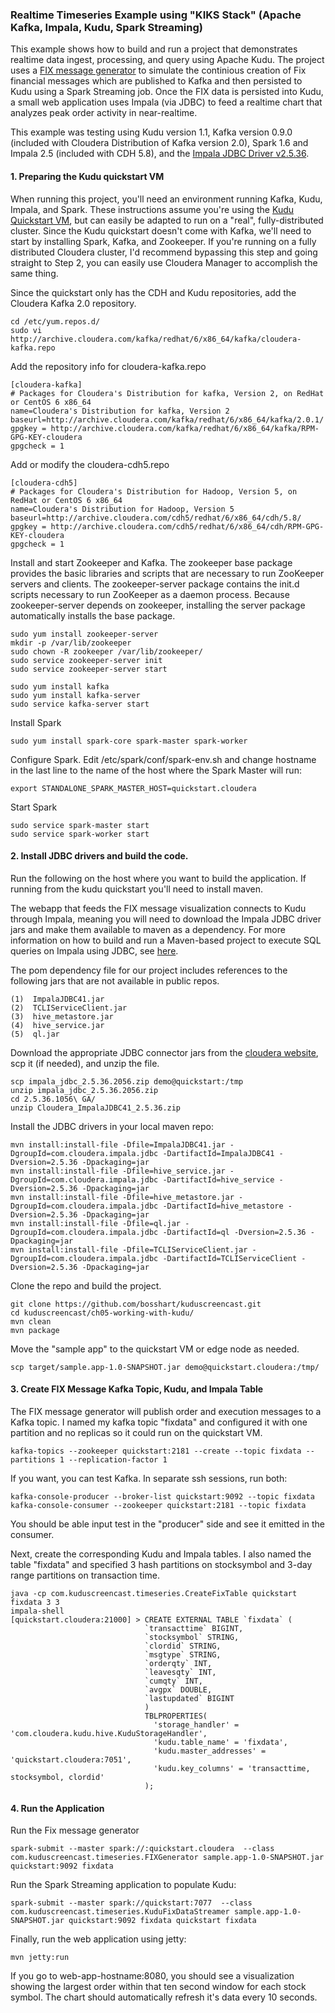 ### Realtime Timeseries Example using "KIKS Stack" (Apache Kafka, Impala, Kudu, Spark Streaming)

This example shows how to build and run a project that demonstrates realtime data ingest, processing, and query using Apache Kudu. The project uses a [FIX message generator](https://github.com/cloudera-labs/envelope/tree/master/examples/fix) to simulate the continious creation of Fix financial messages which are published to Kafka and then persisted to Kudu using a Spark Streaming job. Once the FIX data is persisted into Kudu, a small web application uses Impala (via JDBC) to feed a realtime chart that analyzes peak order activity in near-realtime. 

This example was testing using Kudu version 1.1, Kafka version 0.9.0 (included with Cloudera Distribution of Kafka version 2.0), Spark 1.6 and Impala 2.5 (included with CDH 5.8), and the [Impala JDBC Driver v2.5.36](http://www.cloudera.com/downloads/connectors/impala/jdbc/2-5-36.html). 

#### 1. Preparing the Kudu quickstart VM
When running this project, you'll need an environment running Kafka, Kudu, Impala, and Spark. These instructions assume you're using the [Kudu Quickstart VM](https://kudu.apache.org/docs/quickstart.html), but can easily be adapted to run on a "real", fully-distributed cluster. Since the Kudu quickstart doesn't come with Kafka, we'll need to start by installing Spark, Kafka, and Zookeeper. If you're running on a fully distributed Cloudera cluster, I'd recommend bypassing this step and going straight to Step 2, you can easily use Cloudera Manager to accomplish the same thing. 

Since the quickstart only has the CDH and Kudu repositories, add the Cloudera Kafka 2.0 repository. 

    cd /etc/yum.repos.d/
    sudo vi http://archive.cloudera.com/kafka/redhat/6/x86_64/kafka/cloudera-kafka.repo

Add the repository info for cloudera-kafka.repo

    [cloudera-kafka]
    # Packages for Cloudera's Distribution for kafka, Version 2, on RedHat	or CentOS 6 x86_64
    name=Cloudera's Distribution for kafka, Version 2
    baseurl=http://archive.cloudera.com/kafka/redhat/6/x86_64/kafka/2.0.1/
    gpgkey = http://archive.cloudera.com/kafka/redhat/6/x86_64/kafka/RPM-GPG-KEY-cloudera    
    gpgcheck = 1

Add or modify the cloudera-cdh5.repo 

    [cloudera-cdh5]
    # Packages for Cloudera's Distribution for Hadoop, Version 5, on RedHat	or CentOS 6 x86_64
    name=Cloudera's Distribution for Hadoop, Version 5
    baseurl=http://archive.cloudera.com/cdh5/redhat/6/x86_64/cdh/5.8/
    gpgkey = http://archive.cloudera.com/cdh5/redhat/6/x86_64/cdh/RPM-GPG-KEY-cloudera
    gpgcheck = 1

Install and start Zookeeper and Kafka. The zookeeper base package provides the basic libraries and scripts that are necessary to run ZooKeeper servers and clients. The zookeeper-server package contains the init.d scripts necessary to run ZooKeeper as a daemon process. Because zookeeper-server depends on zookeeper, installing the server package automatically installs the base package.

    sudo yum install zookeeper-server
    mkdir -p /var/lib/zookeeper
    sudo chown -R zookeeper /var/lib/zookeeper/
    sudo service zookeeper-server init
    sudo service zookeeper-server start
    
    sudo yum install kafka
    sudo yum install kafka-server
    sudo service kafka-server start
    
Install Spark

    sudo yum install spark-core spark-master spark-worker

Configure Spark. Edit /etc/spark/conf/spark-env.sh and change hostname in the last line to the name of the host where the Spark Master will run:

    export STANDALONE_SPARK_MASTER_HOST=quickstart.cloudera

Start Spark  

    sudo service spark-master start
    sudo service spark-worker start
    

#### 2. Install JDBC drivers and build the code. 

Run the following on the host where you want to build the application. If running from the kudu quickstart you'll need to install maven. 

The webapp that feeds the FIX message visualization connects to Kudu through Impala, meaning you will need to download the Impala JDBC driver jars and make them available to maven as a dependency. For more information on how to build and run a Maven-based project to execute SQL queries on Impala using JDBC, see [here](https://github.com/onefoursix/Cloudera-Impala-JDBC-Example). 
 
The pom dependency file for our project includes references to the following jars that are not available in public repos. 

    (1)  ImpalaJDBC41.jar
    (2)  TCLIServiceClient.jar
    (3)  hive_metastore.jar
    (4)  hive_service.jar
    (5)  ql.jar
    
Download the appropriate JDBC connector jars from the [cloudera website](http://www.cloudera.com/downloads/connectors/impala/jdbc/2-5-36.html), scp it (if needed), and unzip the file. 

    scp impala_jdbc_2.5.36.2056.zip demo@quickstart:/tmp
    unzip impala_jdbc_2.5.36.2056.zip
    cd 2.5.36.1056\ GA/
    unzip Cloudera_ImpalaJDBC41_2.5.36.zip

Install the JDBC drivers in your local maven repo: 

    mvn install:install-file -Dfile=ImpalaJDBC41.jar -DgroupId=com.cloudera.impala.jdbc -DartifactId=ImpalaJDBC41 -Dversion=2.5.36 -Dpackaging=jar
    mvn install:install-file -Dfile=hive_service.jar -DgroupId=com.cloudera.impala.jdbc -DartifactId=hive_service -Dversion=2.5.36 -Dpackaging=jar
    mvn install:install-file -Dfile=hive_metastore.jar -DgroupId=com.cloudera.impala.jdbc -DartifactId=hive_metastore -Dversion=2.5.36 -Dpackaging=jar
    mvn install:install-file -Dfile=ql.jar -DgroupId=com.cloudera.impala.jdbc -DartifactId=ql -Dversion=2.5.36 -Dpackaging=jar
    mvn install:install-file -Dfile=TCLIServiceClient.jar -DgroupId=com.cloudera.impala.jdbc -DartifactId=TCLIServiceClient -Dversion=2.5.36 -Dpackaging=jar

Clone the repo and build the project. 

    git clone https://github.com/bosshart/kuduscreencast.git
    cd kuduscreencast/ch05-working-with-kudu/
    mvn clean
    mvn package

Move the "sample app" to the quickstart VM or edge node as needed. 

    scp target/sample.app-1.0-SNAPSHOT.jar demo@quickstart.cloudera:/tmp/

#### 3. Create FIX Message Kafka Topic, Kudu, and Impala Table

The FIX message generator will publish order and execution messages to a Kafka topic. I named my kafka topic "fixdata" and configured it with one partition and no replicas so it could run on the quickstart VM.

    kafka-topics --zookeeper quickstart:2181 --create --topic fixdata --partitions 1 --replication-factor 1
    
If you want, you can test Kafka. In separate ssh sessions, run both: 

    kafka-console-producer --broker-list quickstart:9092 --topic fixdata
    kafka-console-consumer --zookeeper quickstart:2181 --topic fixdata    

You should be able input test in the "producer" side and see it emitted in the consumer. 

Next, create the corresponding Kudu and Impala tables. I also named the table "fixdata" and specified 3 hash partitions on stocksymbol and 3-day range partitions on transaction time.
    
    java -cp com.kuduscreencast.timeseries.CreateFixTable quickstart fixdata 3 3
    impala-shell
    [quickstart.cloudera:21000] > CREATE EXTERNAL TABLE `fixdata` (
                                  `transacttime` BIGINT,
                                  `stocksymbol` STRING,
                                  `clordid` STRING,
                                  `msgtype` STRING,
                                  `orderqty` INT,
                                  `leavesqty` INT,
                                  `cumqty` INT,
                                  `avgpx` DOUBLE,
                                  `lastupdated` BIGINT
                                  )
                                  TBLPROPERTIES(
                                    'storage_handler' = 'com.cloudera.kudu.hive.KuduStorageHandler',
                                    'kudu.table_name' = 'fixdata',
                                    'kudu.master_addresses' = 'quickstart.cloudera:7051',
                                    'kudu.key_columns' = 'transacttime, stocksymbol, clordid'
                                  );
    

#### 4. Run the Application

    
Run the Fix message generator

    spark-submit --master spark://:quickstart.cloudera  --class com.kuduscreencast.timeseries.FIXGenerator sample.app-1.0-SNAPSHOT.jar quickstart:9092 fixdata

Run the Spark Streaming application to populate Kudu: 
    
    spark-submit --master spark://quickstart:7077  --class com.kuduscreencast.timeseries.KuduFixDataStreamer sample.app-1.0-SNAPSHOT.jar quickstart:9092 fixdata quickstart fixdata

Finally, run the web application using jetty: 

    mvn jetty:run
    

If you go to web-app-hostname:8080, you should see a visualization showing the largest order within that ten second window for each stock symbol. The chart should automatically refresh it's data every 10 seconds.  
